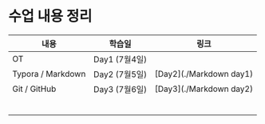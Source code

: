 # 수업 내용 정리



| 내용              | 학습일        | 링크                    |
| ----------------- | ------------- | ----------------------- |
| OT                | Day1 (7월4일) |                         |
| Typora / Markdown | Day2 (7월5일) | [Day2](./Markdown day1) |
| Git / GitHub      | Day3 (7월6일) | [Day3](./Markdown day2) |
|                   |               |                         |
|                   |               |                         |
|                   |               |                         |
|                   |               |                         |
|                   |               |                         |
|                   |               |                         |







